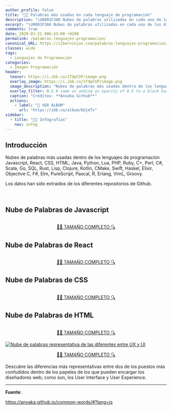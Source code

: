 ```yaml
---
author_profile: false
title: "👨‍🎨 Palabras más usadas en cada lenguaje de programación"
description: "\U0001F3A8 Nubes de palabras utilizadas en cada uno de los diferentes lenguajes de programación"
excerpt: "\U0001F3A8 Nubes de palabras utilizadas en cada uno de los diferentes lenguajes de programación"
comments: true
date: 2020-01-21 006:43:00 +0200
permalink: /palabras-lenguajes-programacion/
canonical_URL: https://ciberninjas.com/palabras-lenguajes-programacion/
classes: wide
tags:
  - Lenguajes de Programación
categories:
  - Imagen Programación
header:
  teaser: https://i.ibb.co/1TdpCGP/image.png
  overlay_image: https://i.ibb.co/1TdpCGP/image.png
  image_description: "Nubes de palabras más usadas dentro de los lenguajes de programación Javascript, React, CSS, HTML, Java, Python, Lua, PHP, Ruby, C+, Perl, C#, etc. a través de datos extraídos de Github | Visto en Ciberninjas"
  overlay_filter: 0.5 # same as adding an opacity of 0.5 to a black background
  caption: "Créditos: **Anvaka Github**"
  actions:
    - label: "📸 VER ÁLBUM"
      url: "https://ibb.co/album/bUjmTv"
sidebar:
  - title: "👨‍🎨 Infografías"
    nav: infog
---
```


## Introducción

Nubes de palabras más usadas dentro de los lenguajes de programación Javascript, React, CSS, HTML, Java, Python, Lua, PHP, Ruby, C+, Perl, C#, Scala, Go, SQL, Rust, Lisp, Clojure, Kotlin, CMake, Swift, Haskel, Elixir, Objective C, F#, Elm, PureScript, Pascal, R, Erlang, VimL, Groovy.

Los datos han sido extraídos de los diferentes repositorios de Github.

<a href="/palabras-lenguajes-programacion/#nube-de-palabras-de-javascript" title=""><img src="https://i.ibb.co/9rYwzf3/nube-javascript.jpg" alt="" border="0"></a> <a href="/palabras-lenguajes-programacion/#nube-de-palabras-de-react" title=""><img src="https://i.ibb.co/ZNTBHGR/nube-react.jpg" alt="" border="0"></a> <a href="/palabras-lenguajes-programacion/#nube-de-palabras-de-css" title=""><img src="https://i.ibb.co/h2mjK4L/nube-css.jpg" alt="" border="0"></a> <a href="/palabras-lenguajes-programacion/#nube-de-palabras-de-html" title=""><img src="https://i.ibb.co/T4hsZxB/nube-html.jpg" alt="" border="0"></a>

## Nube de Palabras de Javascript

<a href="https://ibb.co/9rYwzf3" title="Ver en IMGBB" target="_blank"><img src="https://i.ibb.co/FD7sNfq/nube-javascript.jpg" alt="" border="0"></a>

<center><a href="https://ibb.co/9rYwzf3" class="btn btn--success btn--large" title="Nube de palabras de Javascript | Visto en Ciberninjas">🕵️‍♀️ TAMAÑO COMPLETO 🔍</a></center>

## Nube de Palabras de React

<a href="https://ibb.co/ZNTBHGR" title="Ver en IMGBB" target="_blank"><img src="https://i.ibb.co/SJvtQ5D/nube-react.jpg" alt="" border="0"></a>

<center><a href="https://ibb.co/ZNTBHGR" class="btn btn--success btn--large" title="Nube de palabras de React | Visto en Ciberninjas">🕵️‍♀️ TAMAÑO COMPLETO 🔍</a></center>

## Nube de Palabras de CSS

<a href="https://ibb.co/h2mjK4L" title="Ver en IMGBB" target="_blank"><img src="https://i.ibb.co/DwRy7vz/nube-css.jpg" alt="" border="0"></a>

<center><a href="https://ibb.co/h2mjK4L" class="btn btn--success btn--large" title="Nube de palabras de CSS | Visto en Ciberninjas">🕵️‍♀️ TAMAÑO COMPLETO 🔍</a></center>

## Nube de Palabras de HTML

<a href="https://ibb.co/T4hsZxB" title="Ver en IMGBB" target="_blank"><img src="https://i.ibb.co/m9z3mVC/nube-html.jpg" alt="" border="0"></a>

<center><a href="https://ibb.co/T4hsZxB" class="btn btn--success btn--large" title="Nube de palabras de HTML | Visto en Ciberninjas">🕵️‍♀️ TAMAÑO COMPLETO 🔍</a></center>









<a href="https://ibb.co/pWsLcBZ"><img src="https://i.ibb.co/db35Fw6/ui-ux-propiedades.jpg" alt="Nube de palabras representativa de las diferentes entre UX y UI" border="0" /></a>

<center><a href="https://ibb.co/pWsLcBZ" class="btn btn--success btn--large" title="Nube de palabras representativa de las diferentes entre UX y UI | Visto en Ciberninjas">🕵️‍♀️ TAMAÑO COMPLETO 🔍</a></center>

Descubre las diferencias más representativas entre dos de los puestos más confudidos dentro de los papeles de los que pueden encargar los diseñadores web; como son, los User Interface y User Experience.

-----

**Fuente**:

https://anvaka.github.io/common-words/#?lang=js